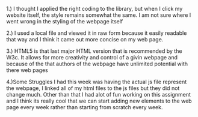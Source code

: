 1.) I thought I applied the right coding to the library, but when I click my website itself, the style remains somewhat the same. I am not sure where I went wrong in the styling of the webpage itself

2.) I used a local file and viewed it in raw form because it easily readable that way and I think it came out more concise on my web page.

3.) HTML5 is that last major HTML version that is recommended by the W3c. It allows for more creativity and control of a givin webpage and because of the that authors of the webpage have unlimited potential with there web pages

4.)Some Struggles I had this week was having the actual js file represent the webpage, I linked all of my html files to the js files but they did not change much. Other than that I had alot of fun working on this assignment and I think its really cool that we can start adding new elements to the web page every week rather than starting from scratch every week.
